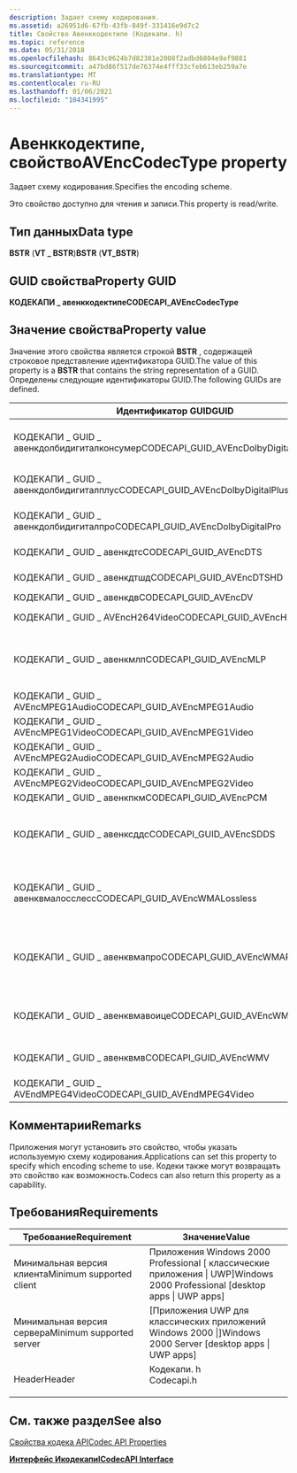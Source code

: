 ```yaml
---
description: Задает схему кодирования.
ms.assetid: a26951d6-67fb-43fb-849f-331416e9d7c2
title: Свойство Авенккодектипе (Кодекапи. h)
ms.topic: reference
ms.date: 05/31/2018
ms.openlocfilehash: 8643c0624b7d82381e2008f2adbd6804e9af9881
ms.sourcegitcommit: a47bd86f517de76374e4fff33cfeb613eb259a7e
ms.translationtype: MT
ms.contentlocale: ru-RU
ms.lasthandoff: 01/06/2021
ms.locfileid: "104341995"
---
```

# <a name="avenccodectype-property"></a><span data-ttu-id="0dbc5-103">Авенккодектипе, свойство</span><span class="sxs-lookup"><span data-stu-id="0dbc5-103">AVEncCodecType property</span></span>

<span data-ttu-id="0dbc5-104">Задает схему кодирования.</span><span class="sxs-lookup"><span data-stu-id="0dbc5-104">Specifies the encoding scheme.</span></span>

<span data-ttu-id="0dbc5-105">Это свойство доступно для чтения и записи.</span><span class="sxs-lookup"><span data-stu-id="0dbc5-105">This property is read/write.</span></span>

## <a name="data-type"></a><span data-ttu-id="0dbc5-106">Тип данных</span><span class="sxs-lookup"><span data-stu-id="0dbc5-106">Data type</span></span>

<span data-ttu-id="0dbc5-107">**BSTR** (**VT \_ BSTR**)</span><span class="sxs-lookup"><span data-stu-id="0dbc5-107">**BSTR** (**VT\_BSTR**)</span></span>

## <a name="property-guid"></a><span data-ttu-id="0dbc5-108">GUID свойства</span><span class="sxs-lookup"><span data-stu-id="0dbc5-108">Property GUID</span></span>

<span data-ttu-id="0dbc5-109">**КОДЕКАПИ \_ авенккодектипе**</span><span class="sxs-lookup"><span data-stu-id="0dbc5-109">**CODECAPI\_AVEncCodecType**</span></span>

## <a name="property-value"></a><span data-ttu-id="0dbc5-110">Значение свойства</span><span class="sxs-lookup"><span data-stu-id="0dbc5-110">Property value</span></span>

<span data-ttu-id="0dbc5-111">Значение этого свойства является строкой **BSTR** , содержащей строковое представление идентификатора GUID.</span><span class="sxs-lookup"><span data-stu-id="0dbc5-111">The value of this property is a **BSTR** that contains the string representation of a GUID.</span></span> <span data-ttu-id="0dbc5-112">Определены следующие идентификаторы GUID.</span><span class="sxs-lookup"><span data-stu-id="0dbc5-112">The following GUIDs are defined.</span></span>



| <span data-ttu-id="0dbc5-113">Идентификатор GUID</span><span class="sxs-lookup"><span data-stu-id="0dbc5-113">GUID</span></span>                                      | <span data-ttu-id="0dbc5-114">Описание</span><span class="sxs-lookup"><span data-stu-id="0dbc5-114">Description</span></span>                                        |
|-------------------------------------------|----------------------------------------------------|
| <span data-ttu-id="0dbc5-115">КОДЕКАПИ \_ GUID \_ авенкдолбидигиталконсумер</span><span class="sxs-lookup"><span data-stu-id="0dbc5-115">CODECAPI\_GUID\_AVEncDolbyDigitalConsumer</span></span> | <span data-ttu-id="0dbc5-116">Звук цифрового потребителя Dolby</span><span class="sxs-lookup"><span data-stu-id="0dbc5-116">Dolby Digital Consumer audio</span></span>                       |
| <span data-ttu-id="0dbc5-117">КОДЕКАПИ \_ GUID \_ авенкдолбидигиталплус</span><span class="sxs-lookup"><span data-stu-id="0dbc5-117">CODECAPI\_GUID\_AVEncDolbyDigitalPlus</span></span>     | <span data-ttu-id="0dbc5-118">Dolby Digital Plus Audio</span><span class="sxs-lookup"><span data-stu-id="0dbc5-118">Dolby Digital Plus audio</span></span>                           |
| <span data-ttu-id="0dbc5-119">КОДЕКАПИ \_ GUID \_ авенкдолбидигиталпро</span><span class="sxs-lookup"><span data-stu-id="0dbc5-119">CODECAPI\_GUID\_AVEncDolbyDigitalPro</span></span>      | <span data-ttu-id="0dbc5-120">Dolby Digital Pro Audio</span><span class="sxs-lookup"><span data-stu-id="0dbc5-120">Dolby Digital Pro audio</span></span>                            |
| <span data-ttu-id="0dbc5-121">КОДЕКАПИ \_ GUID \_ авенкдтс</span><span class="sxs-lookup"><span data-stu-id="0dbc5-121">CODECAPI\_GUID\_AVEncDTS</span></span>                  | <span data-ttu-id="0dbc5-122">Аудио службы DTS</span><span class="sxs-lookup"><span data-stu-id="0dbc5-122">DTS audio</span></span>                                          |
| <span data-ttu-id="0dbc5-123">КОДЕКАПИ \_ GUID \_ авенкдтшд</span><span class="sxs-lookup"><span data-stu-id="0dbc5-123">CODECAPI\_GUID\_AVEncDTSHD</span></span>                | <span data-ttu-id="0dbc5-124">DTS — аудио HD</span><span class="sxs-lookup"><span data-stu-id="0dbc5-124">DTS-HD audio</span></span>                                       |
| <span data-ttu-id="0dbc5-125">КОДЕКАПИ \_ GUID \_ авенкдв</span><span class="sxs-lookup"><span data-stu-id="0dbc5-125">CODECAPI\_GUID\_AVEncDV</span></span>                   | <span data-ttu-id="0dbc5-126">Видео DV</span><span class="sxs-lookup"><span data-stu-id="0dbc5-126">DV video</span></span>                                           |
| <span data-ttu-id="0dbc5-127">КОДЕКАПИ \_ GUID \_ AVEncH264Video</span><span class="sxs-lookup"><span data-stu-id="0dbc5-127">CODECAPI\_GUID\_AVEncH264Video</span></span>            | <span data-ttu-id="0dbc5-128">Видео H. 264</span><span class="sxs-lookup"><span data-stu-id="0dbc5-128">H.264 video</span></span>                                        |
| <span data-ttu-id="0dbc5-129">КОДЕКАПИ \_ GUID \_ авенкмлп</span><span class="sxs-lookup"><span data-stu-id="0dbc5-129">CODECAPI\_GUID\_AVEncMLP</span></span>                  | <span data-ttu-id="0dbc5-130">Звук упаковки меридианов без потерь (MLP)</span><span class="sxs-lookup"><span data-stu-id="0dbc5-130">Meridian Lossless Packing (MLP) audio</span></span>              |
| <span data-ttu-id="0dbc5-131">КОДЕКАПИ \_ GUID \_ AVEncMPEG1Audio</span><span class="sxs-lookup"><span data-stu-id="0dbc5-131">CODECAPI\_GUID\_AVEncMPEG1Audio</span></span>           | <span data-ttu-id="0dbc5-132">Аудио MPEG-1</span><span class="sxs-lookup"><span data-stu-id="0dbc5-132">MPEG-1 audio</span></span>                                       |
| <span data-ttu-id="0dbc5-133">КОДЕКАПИ \_ GUID \_ AVEncMPEG1Video</span><span class="sxs-lookup"><span data-stu-id="0dbc5-133">CODECAPI\_GUID\_AVEncMPEG1Video</span></span>           | <span data-ttu-id="0dbc5-134">Видео MPEG-1</span><span class="sxs-lookup"><span data-stu-id="0dbc5-134">MPEG-1 video</span></span>                                       |
| <span data-ttu-id="0dbc5-135">КОДЕКАПИ \_ GUID \_ AVEncMPEG2Audio</span><span class="sxs-lookup"><span data-stu-id="0dbc5-135">CODECAPI\_GUID\_AVEncMPEG2Audio</span></span>           | <span data-ttu-id="0dbc5-136">Звук MPEG-2</span><span class="sxs-lookup"><span data-stu-id="0dbc5-136">MPEG-2 audio</span></span>                                       |
| <span data-ttu-id="0dbc5-137">КОДЕКАПИ \_ GUID \_ AVEncMPEG2Video</span><span class="sxs-lookup"><span data-stu-id="0dbc5-137">CODECAPI\_GUID\_AVEncMPEG2Video</span></span>           | <span data-ttu-id="0dbc5-138">Видео MPEG-2</span><span class="sxs-lookup"><span data-stu-id="0dbc5-138">MPEG-2 video</span></span>                                       |
| <span data-ttu-id="0dbc5-139">КОДЕКАПИ \_ GUID \_ авенкпкм</span><span class="sxs-lookup"><span data-stu-id="0dbc5-139">CODECAPI\_GUID\_AVEncPCM</span></span>                  | <span data-ttu-id="0dbc5-140">Звук PCM</span><span class="sxs-lookup"><span data-stu-id="0dbc5-140">PCM audio</span></span>                                          |
| <span data-ttu-id="0dbc5-141">КОДЕКАПИ \_ GUID \_ авенксддс</span><span class="sxs-lookup"><span data-stu-id="0dbc5-141">CODECAPI\_GUID\_AVEncSDDS</span></span>                 | <span data-ttu-id="0dbc5-142">Аудио динамический цифровой звук (SDD) Sony</span><span class="sxs-lookup"><span data-stu-id="0dbc5-142">Sony Dynamic Digital Sound (SDDS) audio</span></span>            |
| <span data-ttu-id="0dbc5-143">КОДЕКАПИ \_ GUID \_ авенквмалосслесс</span><span class="sxs-lookup"><span data-stu-id="0dbc5-143">CODECAPI\_GUID\_AVEncWMALossless</span></span>          | <span data-ttu-id="0dbc5-144">Звук Windows Media Audio 9 без потерь</span><span class="sxs-lookup"><span data-stu-id="0dbc5-144">Windows Media Audio 9 Lossless audio</span></span>               |
| <span data-ttu-id="0dbc5-145">КОДЕКАПИ \_ GUID \_ авенквмапро</span><span class="sxs-lookup"><span data-stu-id="0dbc5-145">CODECAPI\_GUID\_AVEncWMAPro</span></span>               | <span data-ttu-id="0dbc5-146">Звук Windows Media Audio 9 Professional (WMA Pro)</span><span class="sxs-lookup"><span data-stu-id="0dbc5-146">Windows Media Audio 9 Professional (WMA Pro) audio</span></span> |
| <span data-ttu-id="0dbc5-147">КОДЕКАПИ \_ GUID \_ авенквмавоице</span><span class="sxs-lookup"><span data-stu-id="0dbc5-147">CODECAPI\_GUID\_AVEncWMAVoice</span></span>             | <span data-ttu-id="0dbc5-148">Голосовой звук Windows Media Audio 9</span><span class="sxs-lookup"><span data-stu-id="0dbc5-148">Windows Media Audio 9 Voice audio</span></span>                  |
| <span data-ttu-id="0dbc5-149">КОДЕКАПИ \_ GUID \_ авенквмв</span><span class="sxs-lookup"><span data-stu-id="0dbc5-149">CODECAPI\_GUID\_AVEncWMV</span></span>                  | <span data-ttu-id="0dbc5-150">Видео Windows Media</span><span class="sxs-lookup"><span data-stu-id="0dbc5-150">Windows Media Video</span></span>                                |
| <span data-ttu-id="0dbc5-151">КОДЕКАПИ \_ GUID \_ AVEndMPEG4Video</span><span class="sxs-lookup"><span data-stu-id="0dbc5-151">CODECAPI\_GUID\_AVEndMPEG4Video</span></span>           | <span data-ttu-id="0dbc5-152">Видео MPEG-4</span><span class="sxs-lookup"><span data-stu-id="0dbc5-152">MPEG-4 video</span></span>                                       |



 

## <a name="remarks"></a><span data-ttu-id="0dbc5-153">Комментарии</span><span class="sxs-lookup"><span data-stu-id="0dbc5-153">Remarks</span></span>

<span data-ttu-id="0dbc5-154">Приложения могут установить это свойство, чтобы указать используемую схему кодирования.</span><span class="sxs-lookup"><span data-stu-id="0dbc5-154">Applications can set this property to specify which encoding scheme to use.</span></span> <span data-ttu-id="0dbc5-155">Кодеки также могут возвращать это свойство как возможность.</span><span class="sxs-lookup"><span data-stu-id="0dbc5-155">Codecs can also return this property as a capability.</span></span>

## <a name="requirements"></a><span data-ttu-id="0dbc5-156">Требования</span><span class="sxs-lookup"><span data-stu-id="0dbc5-156">Requirements</span></span>



| <span data-ttu-id="0dbc5-157">Требование</span><span class="sxs-lookup"><span data-stu-id="0dbc5-157">Requirement</span></span> | <span data-ttu-id="0dbc5-158">Значение</span><span class="sxs-lookup"><span data-stu-id="0dbc5-158">Value</span></span> |
|-------------------------------------|---------------------------------------------------------------------------------------|
| <span data-ttu-id="0dbc5-159">Минимальная версия клиента</span><span class="sxs-lookup"><span data-stu-id="0dbc5-159">Minimum supported client</span></span><br/> | <span data-ttu-id="0dbc5-160">Приложения Windows 2000 Professional \[ классические приложения \| UWP\]</span><span class="sxs-lookup"><span data-stu-id="0dbc5-160">Windows 2000 Professional \[desktop apps \| UWP apps\]</span></span><br/>                     |
| <span data-ttu-id="0dbc5-161">Минимальная версия сервера</span><span class="sxs-lookup"><span data-stu-id="0dbc5-161">Minimum supported server</span></span><br/> | <span data-ttu-id="0dbc5-162">\[Приложения UWP для классических приложений Windows 2000 \|\]</span><span class="sxs-lookup"><span data-stu-id="0dbc5-162">Windows 2000 Server \[desktop apps \| UWP apps\]</span></span><br/>                           |
| <span data-ttu-id="0dbc5-163">Header</span><span class="sxs-lookup"><span data-stu-id="0dbc5-163">Header</span></span><br/>                   | <dl> <span data-ttu-id="0dbc5-164"><dt>Кодекапи. h</dt></span><span class="sxs-lookup"><span data-stu-id="0dbc5-164"><dt>Codecapi.h</dt></span></span> </dl> |



## <a name="see-also"></a><span data-ttu-id="0dbc5-165">См. также раздел</span><span class="sxs-lookup"><span data-stu-id="0dbc5-165">See also</span></span>

<dl> <dt>

[<span data-ttu-id="0dbc5-166">Свойства кодека API</span><span class="sxs-lookup"><span data-stu-id="0dbc5-166">Codec API Properties</span></span>](codec-api-properties.md)
</dt> <dt>

[<span data-ttu-id="0dbc5-167">**Интерфейс Икодекапи**</span><span class="sxs-lookup"><span data-stu-id="0dbc5-167">**ICodecAPI Interface**</span></span>](/windows/desktop/api/Strmif/nn-strmif-icodecapi)
</dt> </dl>

 

 




